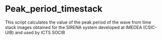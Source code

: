 # Peak_period_timestack
This script calculates the value of the peak period of the wave from time stack images obtained for the SIRENA system developed at IMEDEA (CSIC-UIB) and used by ICTS SOCIB
